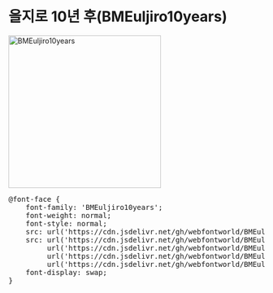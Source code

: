 # 을지로 10년 후(BMEuljiro10years)

<a href="https://wess.tistory.com/275" target="_blank">
    <img src="https://webfontworld.github.io/BMEuljiro10years/BMEuljiro10years.jpg" alt="BMEuljiro10years" style="width:300px">
</a>
<pre>
@font-face {
    font-family: 'BMEuljiro10years';
    font-weight: normal;
    font-style: normal;
    src: url('https://cdn.jsdelivr.net/gh/webfontworld/BMEuljiro10years/BMEuljiro10years.eot');
    src: url('https://cdn.jsdelivr.net/gh/webfontworld/BMEuljiro10years/BMEuljiro10years.eot?#iefix') format('embedded-opentype'),
         url('https://cdn.jsdelivr.net/gh/webfontworld/BMEuljiro10years/BMEuljiro10years.woff2') format('woff2'),
         url('https://cdn.jsdelivr.net/gh/webfontworld/BMEuljiro10years/BMEuljiro10years.woff') format('woff'),
         url('https://cdn.jsdelivr.net/gh/webfontworld/BMEuljiro10years/BMEuljiro10years.ttf') format("truetype");
    font-display: swap;
} 

</pre>
